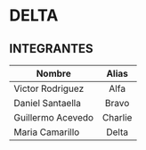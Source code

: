 #  DELTA 

## INTEGRANTES

| Nombre            | Alias         |
| ----------------- |:-------------:|
| Victor Rodriguez  | Alfa          |
| Daniel Santaella  | Bravo         |
| Guillermo Acevedo | Charlie       |
| Maria Camarillo   | Delta         |